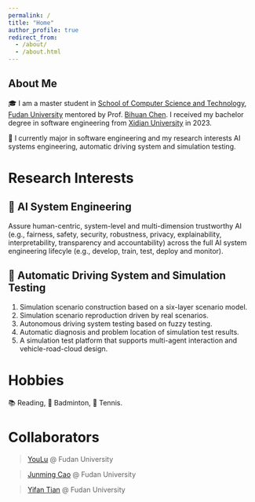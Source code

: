 ```yaml
---
permalink: /
title: "Home"
author_profile: true
redirect_from: 
  - /about/
  - /about.html
---
```


About Me
------

🎓 I am a master student in [School of Computer Science and Technology](https://cs.fudan.edu.cn/), [Fudan University](https://www.fudan.edu.cn/en/) mentored by Prof. [Bihuan Chen](https://chenbihuan.github.io/). I received my bachelor degree in software engineering from [Xidian University](https://en.xidian.edu.cn/) in 2023.


🌱 I currently major in software engineering and my research interests AI systems engineering, automatic driving system and simulation testing.

Research Interests
======

🤖 AI System Engineering
------

Assure human-centric, system-level and multi-dimension trustworthy AI (e.g., fairness, safety, security, robustness, privacy, explainability, interpretability, transparency and accountability) across the full AI system engineering lifecyle (e.g., develop, train, test, deploy and monitor).

🚗 Automatic Driving System and Simulation Testing
------

1) Simulation scenario construction based on a six-layer scenario model.
2) Simulation scenario reproduction driven by real scenarios.
3) Autonomous driving system testing based on fuzzy testing.
4) Automatic diagnosis and problem location of simulation test results.
5) A simulation test platform that supports multi-agent interaction and vehicle-road-cloud design.

Hobbies
======
📚 Reading, 🏸 Badminton, 🎾 Tennis.

Collaborators
======
> [YouLu](https://leason-ly.github.io/) @ Fudan University

> [Junming Cao](https://jamescao2048.github.io/) @ Fudan University

> [Yifan Tian](https://tianyifan-vincent.github.io/) @ Fudan University

